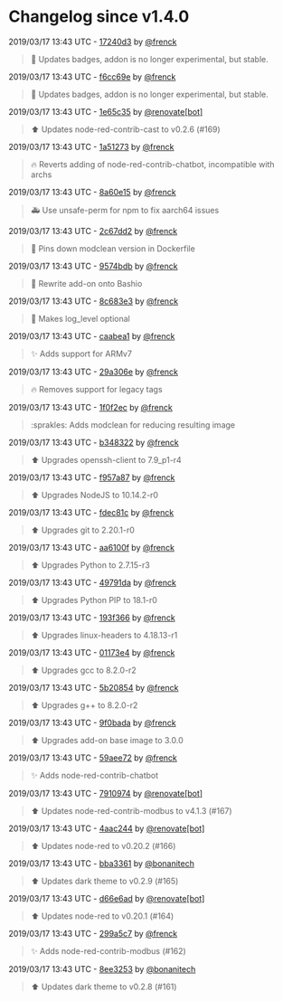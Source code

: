 # Changelog since v1.4.0

2019/03/17 13:43 UTC - [17240d3](https://github.com/hassio-addons/addon-node-red/commit/17240d309148f2b4902ea38eeb9721a22801c7cc) by [@frenck](https://github.com/frenck)
> :tada: Updates badges, addon is no longer experimental, but stable. 

2019/03/17 13:43 UTC - [f6cc69e](https://github.com/hassio-addons/addon-node-red/commit/f6cc69e963701b85fbb7d1209112e7e61d7d5796) by [@frenck](https://github.com/frenck)
> :tada: Updates badges, addon is no longer experimental, but stable. 

2019/03/17 13:43 UTC - [1e65c35](https://github.com/hassio-addons/addon-node-red/commit/1e65c35309cff468b54861387724d1115f5991e1) by [@renovate[bot]](https://github.com/apps/renovate)
> :arrow_up: Updates node-red-contrib-cast to v0.2.6 (#169) 

2019/03/17 13:43 UTC - [1a51273](https://github.com/hassio-addons/addon-node-red/commit/1a512736a2e1d89555a3fed08cbb0d8dd84af5ba) by [@frenck](https://github.com/frenck)
> :fire: Reverts adding of node-red-contrib-chatbot, incompatible with archs 

2019/03/17 13:43 UTC - [8a60e15](https://github.com/hassio-addons/addon-node-red/commit/8a60e158632485cb446ec0aca20fdfe8536d4f79) by [@frenck](https://github.com/frenck)
> :ambulance: Use unsafe-perm for npm to fix aarch64 issues 

2019/03/17 13:43 UTC - [2c67dd2](https://github.com/hassio-addons/addon-node-red/commit/2c67dd21c0ac348036cfb0743d5cf0d93b7d1378) by [@frenck](https://github.com/frenck)
> :shirt: Pins down modclean version in Dockerfile 

2019/03/17 13:43 UTC - [9574bdb](https://github.com/hassio-addons/addon-node-red/commit/9574bdb8952512d91f433d98307c67b386bcbd1b) by [@frenck](https://github.com/frenck)
> :hammer: Rewrite add-on onto Bashio 

2019/03/17 13:43 UTC - [8c683e3](https://github.com/hassio-addons/addon-node-red/commit/8c683e341b8adda0566c71ee4b8b6b7d450ea2f6) by [@frenck](https://github.com/frenck)
> :hammer: Makes log_level optional 

2019/03/17 13:43 UTC - [caabea1](https://github.com/hassio-addons/addon-node-red/commit/caabea13cfb27f40e92f75c86b2dd1d7542c7202) by [@frenck](https://github.com/frenck)
> :sparkles: Adds support for ARMv7 

2019/03/17 13:43 UTC - [29a306e](https://github.com/hassio-addons/addon-node-red/commit/29a306ec79405f2627b756c821250f9354a4e337) by [@frenck](https://github.com/frenck)
> :fire: Removes support for legacy tags 

2019/03/17 13:43 UTC - [1f0f2ec](https://github.com/hassio-addons/addon-node-red/commit/1f0f2ec810182947b99bb43e9a38332c6a562d2f) by [@frenck](https://github.com/frenck)
> :sprakles: Adds modclean for reducing resulting image 

2019/03/17 13:43 UTC - [b348322](https://github.com/hassio-addons/addon-node-red/commit/b34832211311ebfb2c2aae2d5fb132aca9dfe24e) by [@frenck](https://github.com/frenck)
> :arrow_up: Upgrades openssh-client to 7.9_p1-r4 

2019/03/17 13:43 UTC - [f957a87](https://github.com/hassio-addons/addon-node-red/commit/f957a87958a7610c3773a77da2a0d20a8fc4c201) by [@frenck](https://github.com/frenck)
> :arrow_up: Upgrades NodeJS to 10.14.2-r0 

2019/03/17 13:43 UTC - [fdec81c](https://github.com/hassio-addons/addon-node-red/commit/fdec81c16816b485ca396b041948b362a788b83c) by [@frenck](https://github.com/frenck)
> :arrow_up: Upgrades git to 2.20.1-r0 

2019/03/17 13:43 UTC - [aa6100f](https://github.com/hassio-addons/addon-node-red/commit/aa6100f5339a401922308e17fb4e2d5bbed3ebf5) by [@frenck](https://github.com/frenck)
> :arrow_up: Upgrades Python to 2.7.15-r3 

2019/03/17 13:43 UTC - [49791da](https://github.com/hassio-addons/addon-node-red/commit/49791da81d56d4075e163c38855cddd187a2e5e8) by [@frenck](https://github.com/frenck)
> :arrow_up: Upgrades Python PIP to 18.1-r0 

2019/03/17 13:43 UTC - [193f366](https://github.com/hassio-addons/addon-node-red/commit/193f36622fc0e22bdd66a5fc8a53144f33f5aa30) by [@frenck](https://github.com/frenck)
> :arrow_up: Upgrades linux-headers to 4.18.13-r1 

2019/03/17 13:43 UTC - [01173e4](https://github.com/hassio-addons/addon-node-red/commit/01173e47725315616983d6cc91b92af477064904) by [@frenck](https://github.com/frenck)
> :arrow_up: Upgrades gcc to 8.2.0-r2 

2019/03/17 13:43 UTC - [5b20854](https://github.com/hassio-addons/addon-node-red/commit/5b20854731498e82bc815065556501f74e48a29a) by [@frenck](https://github.com/frenck)
> :arrow_up: Upgrades g++ to 8.2.0-r2 

2019/03/17 13:43 UTC - [9f0bada](https://github.com/hassio-addons/addon-node-red/commit/9f0badaedbc6f9635c5c774b1b0c2aca62a93061) by [@frenck](https://github.com/frenck)
> :arrow_up: Upgrades add-on base image to 3.0.0 

2019/03/17 13:43 UTC - [59aee72](https://github.com/hassio-addons/addon-node-red/commit/59aee72ba5f2f53901a510e19f6ef51987ff1463) by [@frenck](https://github.com/frenck)
> :sparkles: Adds node-red-contrib-chatbot 

2019/03/17 13:43 UTC - [7910974](https://github.com/hassio-addons/addon-node-red/commit/7910974a09fb897dec6f4ee39bb1bcb5405a897b) by [@renovate[bot]](https://github.com/apps/renovate)
> :arrow_up: Updates node-red-contrib-modbus to v4.1.3 (#167) 

2019/03/17 13:43 UTC - [4aac244](https://github.com/hassio-addons/addon-node-red/commit/4aac24403aace4c8ccbd9db5f53dcd7a5d81b5a2) by [@renovate[bot]](https://github.com/apps/renovate)
> :arrow_up: Updates node-red to v0.20.2 (#166) 

2019/03/17 13:43 UTC - [bba3361](https://github.com/hassio-addons/addon-node-red/commit/bba33616c44c5a1fa00cebd0475cd5c589e3c5c9) by [@bonanitech](https://github.com/bonanitech)
> ⬆️ Updates dark theme to v0.2.9 (#165) 

2019/03/17 13:43 UTC - [d66e6ad](https://github.com/hassio-addons/addon-node-red/commit/d66e6ad5b5e2d053a2dd69f7fe2ae013cb8f3b0e) by [@renovate[bot]](https://github.com/apps/renovate)
> :arrow_up: Updates node-red to v0.20.1 (#164) 

2019/03/17 13:43 UTC - [299a5c7](https://github.com/hassio-addons/addon-node-red/commit/299a5c74e7c21145ba824afce52b833d328a9eb9) by [@frenck](https://github.com/frenck)
> :sparkles: Adds node-red-contrib-modbus (#162) 

2019/03/17 13:43 UTC - [8ee3253](https://github.com/hassio-addons/addon-node-red/commit/8ee3253c8ea48186f74de3c9645b4add53946db3) by [@bonanitech](https://github.com/bonanitech)
> :arrow_up: Updates dark theme to v0.2.8 (#161) 

